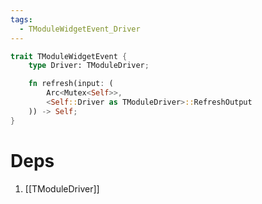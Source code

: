 ```yaml
---
tags:
  - TModuleWidgetEvent_Driver
---
```

```rust
trait TModuleWidgetEvent {
	type Driver: TModuleDriver;

	fn refresh(input: (
		Arc<Mutex<Self>>, 
		<Self::Driver as TModuleDriver>::RefreshOutput
	)) -> Self;
}
```
# Deps
1. [[TModuleDriver]]